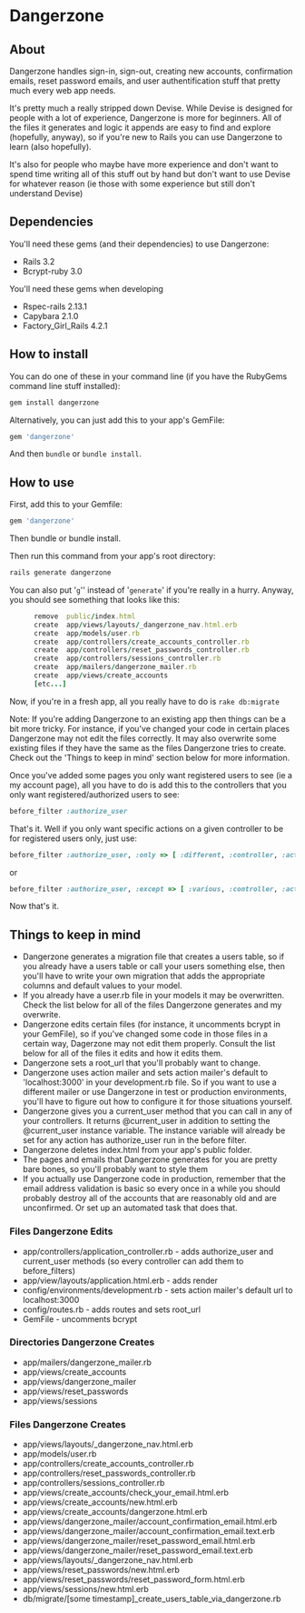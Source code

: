 # Dangerzone

## About
Dangerzone handles sign-in, sign-out, creating new accounts, confirmation emails, reset password emails,
and user authentification stuff that pretty much every web app needs.

It's pretty much a really stripped down Devise. While Devise is designed for people with a lot of experience,
Dangerzone is more for beginners. All of the files it generates and logic it appends are easy to find and
explore (hopefully, anyway), so if you're new to Rails you can use Dangerzone to learn (also hopefully).

It's also for people who maybe have more experience and don't want to spend time writing all of this stuff
out by hand but don't want to use Devise for whatever reason (ie those with some experience but still
don't understand Devise)

## Dependencies
You'll need these gems (and their dependencies) to use Dangerzone:

* Rails 3.2
* Bcrypt-ruby 3.0

You'll need these gems when developing

* Rspec-rails 2.13.1
* Capybara 2.1.0
* Factory_Girl_Rails 4.2.1


## How to install
You can do one of these in your command line (if you have the RubyGems command line stuff installed):

```ruby
gem install dangerzone
```

Alternatively, you can just add this to your app's GemFile:

```ruby
gem 'dangerzone'
```

And then ```bundle``` or ```bundle install```.

## How to use

First, add this to your Gemfile:

```ruby
gem 'dangerzone'
```

Then bundle or bundle install.

Then run this command from your app's root directory:

```ruby
rails generate dangerzone
```

You can also put '```g```'' instead of '```generate```' if you're really in a hurry. Anyway, you should see something that
looks like this:

```ruby
      remove  public/index.html
      create  app/views/layouts/_dangerzone_nav.html.erb
      create  app/models/user.rb
      create  app/controllers/create_accounts_controller.rb
      create  app/controllers/reset_passwords_controller.rb
      create  app/controllers/sessions_controller.rb
      create  app/mailers/dangerzone_mailer.rb
      create  app/views/create_accounts
      [etc...]
```

Now, if you're in a fresh app, all you really have to do is ```rake db:migrate```

Note: If you're adding Dangerzone to an existing app then things can be a bit more tricky. For instance,
if you've changed your code in certain places Dangerzone may not edit the files correctly. It may
also overwrite some existing files if they have the same as the files Dangerzone tries to create.
Check out the 'Things to keep in mind' section below for more information.

Once you've added some pages you only want registered users to see (ie a my account page), all you have to do
is add this to the controllers that you only want registered/authorized users to see:

```ruby
before_filter :authorize_user
```

That's it. Well if you only want specific actions on a given controller to be for registered users only, just use:

```ruby
before_filter :authorize_user, :only => [ :different, :controller, :actions ]
```

or

```ruby
before_filter :authorize_user, :except => [ :various, :controller, :actions ]
```

Now that's it.

## Things to keep in mind

* Dangerzone generates a migration file that creates a users table, so if you already have a users table
or call your users something else, then you'll have to write your own migration that adds the appropriate
columns and default values to your model.
* If you already have a user.rb file in your models it may be overwritten. Check the list below for all of the
files Dangerzone generates and my overwrite.
* Dangerzone edits certain files (for instance, it uncomments bcrypt in your GemFile), so if you've changed
some code in those files in a certain way, Dagerzone may not edit them properly. Consult the list below
for all of the files it edits and how it edits them.
* Dangerzone sets a root\_url that you'll probably want to change.
* Dangerzone uses action mailer and sets action mailer's default to 'localhost:3000' in your development.rb file.
So if you want to use a different mailer or use Dangerzone in test or production environments, you'll have to figure
out how to configure it for those situations yourself.
* Dangerzone gives you a current\_user method that you can call in any of your controllers. It returns @current\_user
in addition to setting the @current\_user instance variable. The instance variable will already be set for any action
has authorize\_user run in the before filter.
* Dangerzone deletes index.html from your app's public folder.
* The pages and emails that Dangerzone generates for you are pretty bare bones, so you'll probably want to style them
* If you actually use Dangerzone code in production, remember that the email address validation is basic so
every once in a while you should probably destroy all of the accounts that are reasonably old and are unconfirmed.
Or set up an automated task that does that.

### Files Dangerzone Edits
* app/controllers/application\_controller.rb - adds authorize\_user and current\_user methods (so every controller
can add them to before\_filters)
* app/view/layouts/application.html.erb - adds render
* config/environments/development.rb - sets action mailer's default url to localhost:3000
* config/routes.rb - adds routes and sets root\_url
* GemFile - uncomments bcrypt

### Directories Dangerzone Creates
* app/mailers/dangerzone\_mailer.rb
* app/views/create\_accounts
* app/views/dangerzone\_mailer
* app/views/reset\_passwords
* app/views/sessions

### Files Dangerzone Creates
* app/views/layouts/\_dangerzone_nav.html.erb
* app/models/user.rb
* app/controllers/create\_accounts\_controller.rb
* app/controllers/reset\_passwords\_controller.rb
* app/controllers/sessions\_controller.rb
* app/views/create\_accounts/check\_your\_email.html.erb
* app/views/create\_accounts/new.html.erb
* app/views/create\_accounts/dangerzone.html.erb
* app/views/dangerzone\_mailer/account\_confirmation\_email.html.erb
* app/views/dangerzone\_mailer/account\_confirmation\_email.text.erb
* app/views/dangerzone\_mailer/reset\_password\_email.html.erb
* app/views/dangerzone\_mailer/reset\_password\_email.text.erb
* app/views/layouts/\_dangerzone\_nav.html.erb
* app/views/reset\_passwords/new.html.erb
* app/views/reset\_passwords/reset\_password\_form.html.erb
* app/views/sessions/new.html.erb
* db/migrate/[some timestamp]\_create\_users\_table\_via\_dangerzone.rb
